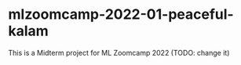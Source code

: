 # mlzoomcamp-2022-01-peaceful-kalam
This is a Midterm project for ML Zoomcamp 2022 (TODO: change it)
